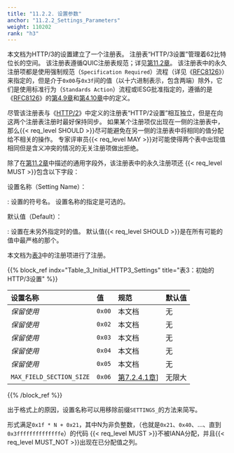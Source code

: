 ```yaml
---
title: "11.2.2. 设置参数"
anchor: "11.2.2_Settings_Parameters"
weight: 110202
rank: "h3"
---
```


本文档为HTTP/3的设置建立了一个注册表。
注册表“HTTP/3设置”管理着62比特位长的空间。
该注册表遵循QUIC注册表规范；详见[第11.2章](#11.2_New_Registries)。
该注册表中的永久注册项都是使用强制规范（`Specification Required`）流程（详见《[RFC8126](https://www.rfc-editor.org/info/rfc8126)》）来指定的，但是介于`0x00`与`0x3f`间的值（以十六进制表示，包含两端）除外，它们是使用标准行为（`Standards Action`）流程或IESG批准指定的，遵循的是《[RFC8126](https://www.rfc-editor.org/info/rfc8126)》的[第4.9章](https://www.rfc-editor.org/rfc/rfc8126#section-4.9)和[第4.10章](https://www.rfc-editor.org/rfc/rfc8126#section-4.10)中的定义。

尽管该注册表与《[HTTP/2](https://www.rfc-editor.org/info/rfc9113)》中定义的注册表“HTTP/2设置”相互独立，但是在向这两个注册表注册时最好保持同步。
如果某个注册项仅出现在一侧的注册表中，那么{{< req_level SHOULD >}}尽可能避免在另一侧的注册表中将相同的值分配给不相关的操作。
专家评审员{{< req_level MAY >}}对可能使得两个表中出现值相同但是含义冲突的情况的无关注册项做出拒绝。

除了在[第11.2章](#11.2_New_Registries)中描述的通用字段外，该注册表中的永久注册项还 {{< req_level MUST >}}包含以下字段：

设置名称（Setting Name）：

:   设置的符号名。
设置名称的指定是可选的。

默认值（Default）：

:   设置在未另外指定时的值。
默认值{{< req_level SHOULD >}}是在所有可能的值中最严格的那个。

本文档为[表3](#Table_3_Initial_HTTP3_Settings)中的注册项进行了注册。

{{% block_ref
indx="Table_3_Initial_HTTP3_Settings"
title="表3：初始的HTTP/3设置" %}}

| 设置名称                     | 值      | 规范             | 默认值 |
|:-------------------------|:-------|:---------------|:----|
| *保留使用*                   | `0x00` | 本文档            | 无   |
| *保留使用*                   | `0x02` | 本文档            | 无   |
| *保留使用*                   | `0x03` | 本文档            | 无   |
| *保留使用*                   | `0x04` | 本文档            | 无   |
| *保留使用*                   | `0x05` | 本文档            | 无   |
| `MAX_FIELD_SECTION_SIZE` | `0x06` | [第7.2.4.1章](#7.2.4.1_Defined_SETTINGS_Parameters)] | 无限大 |

{{% /block_ref %}}

出于格式上的原因，设置名称可以用移除前缀`SETTINGS_`的方法来简写。

形式满足`0x1f * N + 0x21`，其中N为非负整数，（也就是`0x21`、`0x40`、...、直到`0x3ffffffffffffffe`）的代码 {{< req_level MUST >}}不被IANA分配，并且{{< req_level MUST_NOT >}}出现在已分配值之列。
